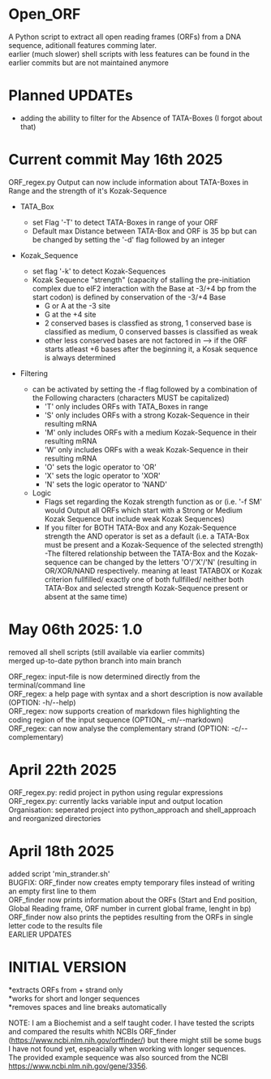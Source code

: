 # Open_ORF
A Python script to extract all open reading frames (ORFs) from a DNA sequence, aditionall features comming later.  
earlier (much slower) shell scripts with less features can be found in the earlier commits but are not maintained anymore  



Planned UPDATEs
=

- adding the abillity to filter for the Absence of TATA-Boxes (I forgot about that)

**Current commit May 16th 2025**
=

ORF_regex.py Output can now include information about TATA-Boxes in Range and the strength of it's Kozak-Sequence  
- TATA_Box  
    - set Flag '-T' to detect TATA-Boxes in range of your ORF  
    - Default max Distance between TATA-Box and ORF is 35 bp but can be changed by setting the '-d' flag followed by an integer  
- Kozak_Sequence  
    - set flag '-k' to detect Kozak-Sequences  
    - Kozak Sequence "strength" (capacity of stalling the pre-initiation complex due to eIF2 interaction with the Base at -3/+4 bp from the start codon) is defined by conservation of the -3/+4 Base  
        - G or A at the -3 site  
        - G at the +4 site  
        - 2 conserved bases is classfied as strong, 1 conserved base is classified as medium, 0 conserved basses is classified as weak  
        - other less conserved bases are not factored in --> if the ORF starts atleast +6 bases after the beginning it, a Kosak sequence is always determined  
        
- Filtering  
    - can be activated by setting the -f flag followed by a combination of the Following characters (characters MUST be capitalized)
        - 'T' only includes ORFs with TATA_Boxes in range
        - 'S' only includes ORFs with a strong Kozak-Sequence in their resulting mRNA
        - 'M' only includes ORFs with a medium Kozak-Sequence in their resulting mRNA
        - 'W' only includes ORFs with a weak Kozak-Sequence in their resulting mRNA
        - 'O' sets the logic operator to 'OR'
        - 'X' sets the logic operator to 'XOR'
        - 'N' sets the logic operator to 'NAND'
    - Logic
        - Flags set regarding the Kozak strength function as or (i.e. '-f SM' would Output all ORFs which start with a Strong or Medium Kozak Sequence but include weak Kozak Sequences)
        - If you filter for BOTH TATA-Box and any Kozak-Sequence strength the AND operator is set as a default (i.e. a TATA-Box must be present and a Kozak-Sequence of the selected strength)
            -The filtered relationship between the TATA-Box and the Kozak-sequence can be changed by the letters 'O'/'X'/'N' (resulting in OR/XOR/NAND respectively. meaning at least TATABOX or Kozak criterion fullfilled/ exactly one of both fullfilled/ neither both TATA-Box and  selected strength Kozak-Sequence present or absent at the same time)
    

**May 06th 2025: 1.0**
=

removed all shell scripts (still available via earlier commits)  
merged up-to-date python branch into main branch  

ORF_regex: input-file is now determined directly from the terminal/command line  
ORF_regex: a help page with syntax and a short description is now available (OPTION: -h/--help)  
ORF_regex: now supports creation of markdown files highlighting the coding region of the input sequence (OPTION_ -m/--markdown)  
ORF_regex: can now analyse the complementary strand (OPTION: -c/--complementary)


April 22th 2025
=

ORF_regex.py: redid project in python using regular expressions  
ORF_regex.py: currently lacks variable input and output location  
Organisation: seperated project into python_approach and shell_approach and reorganized directories  

April 18th 2025
=

added script 'min_strander.sh'  
BUGFIX: ORF_finder now creates empty temporary files instead of writing an empty first line to them  
ORF_finder now prints information about the ORFs (Start and End position, Global Reading frame, ORF number in current global frame, lenght in bp)  
ORF_finder now also prints the peptides resulting from the ORFs in single letter code to the results file  
EARLIER UPDATES

INITIAL VERSION
=
*extracts ORFs from + strand only  
*works for short and longer sequences  
*removes spaces and line breaks automatically  

NOTE:
I am a Biochemist and a self taught coder. I have tested the scripts and compared the results whith NCBIs ORF_finder (https://www.ncbi.nlm.nih.gov/orffinder/) but there might still be some bugs I have not found yet, espeacially when working with longer sequences.  
The provided example sequence was also sourced from the NCBI https://www.ncbi.nlm.nih.gov/gene/3356.

